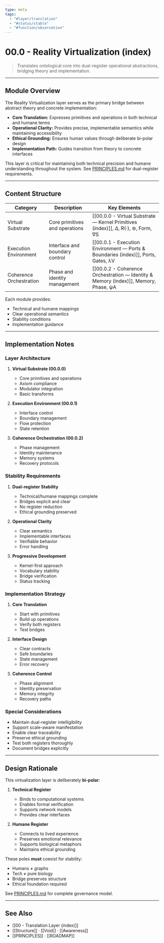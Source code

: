 ```yaml
---
type: meta
tags:
  - "#layer/translation"
  - "#status/stable"
  - "#function/observation"
---
```


# 00.0 - Reality Virtualization (index)

> Translates ontological core into dual-register operational abstractions, bridging theory and implementation.

---

## Module Overview

The Reality Virtualization layer serves as the primary bridge between abstract theory and concrete implementation:

- **Core Translation:** Expresses primitives and operations in both technical and humane terms
- **Operational Clarity:** Provides precise, implementable semantics while maintaining accessibility
- **Ethical Grounding:** Ensures human values through deliberate bi-polar design
- **Implementation Path:** Guides transition from theory to concrete interfaces

This layer is critical for maintaining both technical precision and humane understanding throughout the system. See [PRINCIPLES.md](../../../../PRINCIPLES.md) for dual-register requirements.

---

## Content Structure

| Category | Description | Key Elements |
|----------|-------------|--------------|
| Virtual Substrate | Core primitives and operations | [[00.0.0 - Virtual Substrate — Kernel Primitives (index)]], ∆, R(·), ⊚, Form, ∇S |
| Execution Environment | Interface and boundary control | [[00.0.1 - Execution Environment — Ports & Boundaries (index)]], Ports, Gates, λV |
| Coherence Orchestration | Phase and identity management | [[00.0.2 - Coherence Orchestration — Identity & Memory (index)]], Memory, Phase, ψA |

Each module provides:
- Technical and humane mappings
- Clear operational semantics
- Stability conditions
- Implementation guidance

---

## Implementation Notes

### Layer Architecture

1. **Virtual Substrate (00.0.0)**
   - Core primitives and operations
   - Axiom compliance
   - Modulator integration
   - Basic transforms

2. **Execution Environment (00.0.1)**
   - Interface control
   - Boundary management
   - Flow protection
   - State retention

3. **Coherence Orchestration (00.0.2)**
   - Phase management
   - Identity maintenance
   - Memory systems
   - Recovery protocols

### Stability Requirements

1. **Dual-register Stability**
   - Technical/humane mappings complete
   - Bridges explicit and clear
   - No register reduction
   - Ethical grounding preserved

2. **Operational Clarity**
   - Clear semantics
   - Implementable interfaces
   - Verifiable behavior
   - Error handling

3. **Progressive Development**
   - Kernel-first approach
   - Vocabulary stability
   - Bridge verification
   - Status tracking

### Implementation Strategy

1. **Core Translation**
   - Start with primitives
   - Build up operations
   - Verify both registers
   - Test bridges

2. **Interface Design**
   - Clear contracts
   - Safe boundaries
   - State management
   - Error recovery

3. **Coherence Control**
   - Phase alignment
   - Identity preservation
   - Memory integrity
   - Recovery paths

### Special Considerations

- Maintain dual-register intelligibility
- Support scale-aware manifestation
- Enable clear traceability
- Preserve ethical grounding
- Test both registers thoroughly
- Document bridges explicitly

---

## Design Rationale

This virtualization layer is deliberately **bi-polar**:

1. **Technical Register**
   - Binds to computational systems
   - Enables formal verification
   - Supports network models
   - Provides clear interfaces

2. **Humane Register**
   - Connects to lived experience
   - Preserves emotional relevance
   - Supports biological metaphors
   - Maintains ethical grounding

These poles **must** coexist for stability:
- Humans ≠ graphs
- Tech ≠ pure biology
- Bridge preserves structure
- Ethical foundation required

See [PRINCIPLES.md](../../../../PRINCIPLES.md) for complete governance model.

---

## See Also

- [[00 - Translation Layer (index)]]
- [[Structure]] · [[Void]] · [[Awareness]]
- [[PRINCIPLES]] · [[ROADMAP]]